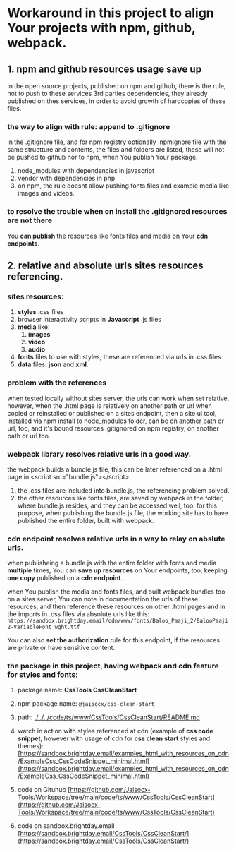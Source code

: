 # Workaround in this project to align Your projects with npm, github, webpack.

## 1. npm and github resources usage save up

in the open source projects, published on npm and github, there is the rule, not to push to these services 3rd parties dependencies, they already published on thes services, in order to avoid growth of hardcopies of these files.


### the way to align with rule: append to .gitignore

in the .gitignore file, and for npm registry optionally .npmignore file with the same structture and contents, the files and folders are listed, these will not be pushed to github nor to npm, when You publish Your package.

1. node_modules with dependencies in javascript
2. vendor with dependencies in php
3. on npm, the rule doesnt allow pushing fonts files and example media like images and videos.


### to resolve the trouble when on install the .gitignored resources are not there

You **can publish** the resources like fonts files and media on Your **cdn endpoints**.


## 2. relative and absolute urls sites resources referencing.

### sites resources:

1. **styles** .css files
2. browser interactivity scripts in **Javascript** .js files
3. **media** like:
    1. **images**
    2. **video**
    3. **audio**
4. **fonts** files to use with styles, these are referenced via urls in .css files
5. **data** files: **json** and **xml**.


### problem with the references

when tested locally without sites server, the urls can work when set relative, 
however, when the .html page is relatively on another path or url when copied or reinstalled or published on a sites endpoint, 
then a site ui tool, installed via npm install to node_modules folder, can be on another path or url, too,
and it's bound resources .gitignored on npm registry, on another path or url too.


### webpack library resolves relative urls in a good way.

the webpack builds a bundle.js file, this can be later referenced on a .html page in &lt;script src="bundle.js"&gt;&lt;/script&gt;

1. the .css files are included into bundle.js, the referencing problem solved.
2. the other resources like fonts files, are saved by webpack in the folder, where bundle.js resides, and they can be accessed well, too. for this purpose, when publishing the bundle.js file, the working site has to have published the entire folder, built with webpack. 


### cdn endpoint resolves relative urls in a way to relay on abslute urls.

when publisheing a bundle.js with the entire folder with fonts and media **multiple** times, You can **save up resources** on Your endpoints, too, keeping **one copy** published on a **cdn endpoint**.

when You publish the media and fonts files, and built webpack bundles too on a sites server,
You can note in documentation the urls of these resources, and then reference these resources on other .html pages and in the imports in .css files via absolute urls like this:
`https://sandbox.brightday.email/cdn/www/fonts/Baloo_Paaji_2/BalooPaaji2-VariableFont_wght.ttf`

You can also **set the authorization** rule for this endpoint, if the resources are private or have sensitive content.

### the package in this project, having webpack and cdn feature for styles and fonts:

1. package name:
**CssTools CssCleanStart**

2. npm package name:
`@jaisocx/css-clean-start`

3. path: [./../../code/ts/www/CssTools/CssCleanStart/README.md](./../../code/ts/www/CssTools/CssCleanStart/README.md)


4. watch in action with styles referenced at cdn (example of **css code snippet**, however with usage of cdn for **css clean start** styles and themes):
[https://sandbox.brightday.email/examples_html_with_resources_on_cdn/ExampleCss_CssCodeSnippet_minimal.html](https://sandbox.brightday.email/examples_html_with_resources_on_cdn/ExampleCss_CssCodeSnippet_minimal.html)


5. code on Gituhub
[https://github.com/Jaisocx-Tools/Workspace/tree/main/code/ts/www/CssTools/CssCleanStart](https://github.com/Jaisocx-Tools/Workspace/tree/main/code/ts/www/CssTools/CssCleanStart)


6. code on sandbox.brightday.email
[https://sandbox.brightday.email/CssTools/CssCleanStart/](https://sandbox.brightday.email/CssTools/CssCleanStart/)


